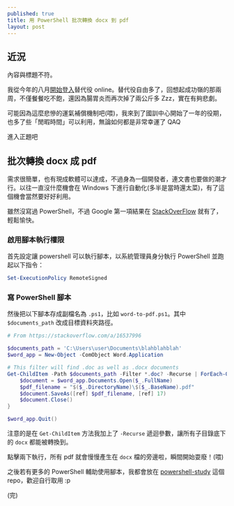 ```yaml
---
published: true
title: 用 PowerShell 批次轉換 docx 到 pdf
layout: post
---
```

## 近況

內容與標題不符。

我從今年的八月[開始登入](https://alive.yukaii.tw/)替代役 online。替代役自由多了，回想起成功嶺的那兩周，不僅餐餐吃不飽，還因為腸胃炎而再次掉了兩公斤多 Zzz，實在有夠悲劇。

可能因為這麼悲慘的運氣補償機制吧(喂)，我來到了國訓中心開始了一年的役期，也多了些「閒暇時間」可以利用，無論如何都是非常幸運了 QAQ

進入正題吧

## 批次轉換 docx 成 pdf

需求很簡單，也有現成軟體可以達成，不過身為一個開發者，連文書也要做的潮才行。以往一直沒什麼機會在 Windows 下進行自動化(多半是當時還太菜)，有了這個機會當然要好好利用。

雖然沒寫過 PowerShell，不過 Google 第一項結果在 [StackOverFlow](https://stackoverflow.com/a/16537996) 就有了，輕鬆愉快。

### 啟用腳本執行權限

首先設定讓 powershell 可以執行腳本，以系統管理員身分執行 PowerShell 並跑起以下指令：

```powershell
Set-ExecutionPolicy RemoteSigned
```

### 寫 PowerShell 腳本

然後把以下腳本存成副檔名為 `.ps1`，比如 `word-to-pdf.ps1`。其中 `$documents_path` 改成目標資料夾路徑。

```powershell
# From https://stackoverflow.com/a/16537996

$documents_path = 'C:\Users\user\Documents\blahblahblah'
$word_app = New-Object -ComObject Word.Application

# This filter will find .doc as well as .docx documents
Get-ChildItem -Path $documents_path -Filter *.doc? -Recurse | ForEach-Object {
    $document = $word_app.Documents.Open($_.FullName)
    $pdf_filename = "$($_.DirectoryName)\$($_.BaseName).pdf"
    $document.SaveAs([ref] $pdf_filename, [ref] 17)
    $document.Close()
}

$word_app.Quit()
```

注意的是在 `Get-ChildItem` 方法我加上了 `-Recurse` 遞迴參數，讓所有子目錄底下的 `docx` 都能被轉換到。

點擊兩下執行，所有 pdf 就會慢慢產生在 `docx` 檔的旁邊啦，瞬間開始耍廢！(喂)

之後若有更多的 PowerShell 輔助使用腳本，我都會放在 [powershell-study](https://github.com/Yukaii/powershell-study) 這個 repo，歡迎自行取用 :p

(完)
